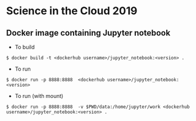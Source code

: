 # Science in the Cloud 2019

## Docker image containing Jupyter notebook

* To build

```$ docker build -t <dockerhub username>/jupyter_notebook:<version> .```

* To run

```$ docker run -p 8888:8888  <dockerhub username>/jupyter_notebook:<version>```

* To run (with mount)

```$ docker run -p 8888:8888  -v $PWD/data:/home/jupyter/work <dockerhub username>/jupyter_notebook:<version> .```
